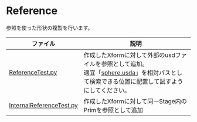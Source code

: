 # Reference

参照を使った形状の複製を行います。     


|ファイル|説明|    
|---|---|    
|[ReferenceTest.py](./ReferenceTest.py)|作成したXformに対して外部のusdファイルを参照として追加。<br>適宜「[sphere.usda](./usd/sphere.usda)」を相対パスとして検索できる位置に配置して試すようにしてください。|    
|[InternalReferenceTest.py](./InternalReferenceTest.py)|作成したXformに対して同一Stage内のPrimを参照として追加|    
